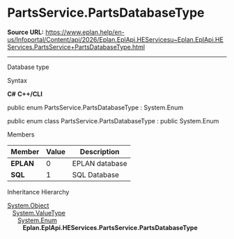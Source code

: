 # PartsService.PartsDatabaseType

**Source URL:** https://www.eplan.help/en-us/Infoportal/Content/api/2026/Eplan.EplApi.HEServicesu~Eplan.EplApi.HEServices.PartsService+PartsDatabaseType.html

---

Database type

Syntax

**C#**
**C++/CLI**


public enum PartsService.PartsDatabaseType : System.Enum

public enum class PartsService.PartsDatabaseType : public System.Enum


Members

| Member | Value | Description |
| --- | --- | --- |
| **EPLAN** | 0 | EPLAN database |
| **SQL** | 1 | SQL Database |

Inheritance Hierarchy

[System.Object](#)  
   [System.ValueType](#)  
      [System.Enum](#)  
         **Eplan.EplApi.HEServices.PartsService.PartsDatabaseType**
